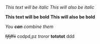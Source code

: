 *This text will be italic*
_This will also be italic_

**This text will be bold**
__This will also be bold__

_You **can** combine them_

~~fjfjffii~~ codpd,pz *troror* **tototot** ddd
